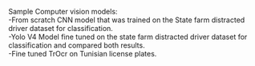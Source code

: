 Sample Computer vision models:<br />
-From scratch CNN model that was trained on the State farm distracted driver dataset for classification. <br />
-Yolo V4 Model fine tuned on the state farm distracted driver dataset for classification and compared both results. <br />
-Fine tuned TrOcr on Tunisian license plates. <br />
